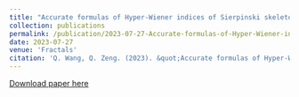 ```yaml
---
title: "Accurate formulas of Hyper-Wiener indices of Sierpinski skeleton networks"
collection: publications
permalink: /publication/2023-07-27-Accurate-formulas-of-Hyper-Wiener-indices-of-Sierpinski-skeleton-networks
date: 2023-07-27
venue: 'Fractals'
citation: 'Q. Wang, Q. Zeng. (2023). &quot;Accurate formulas of Hyper-Wiener indices of Sierpinski skeleton networks.&quot; <i>Fractals</i>. 31(7)'
---
```



[Download paper here](http://academicpages.github.io/files/230727.pdf)
